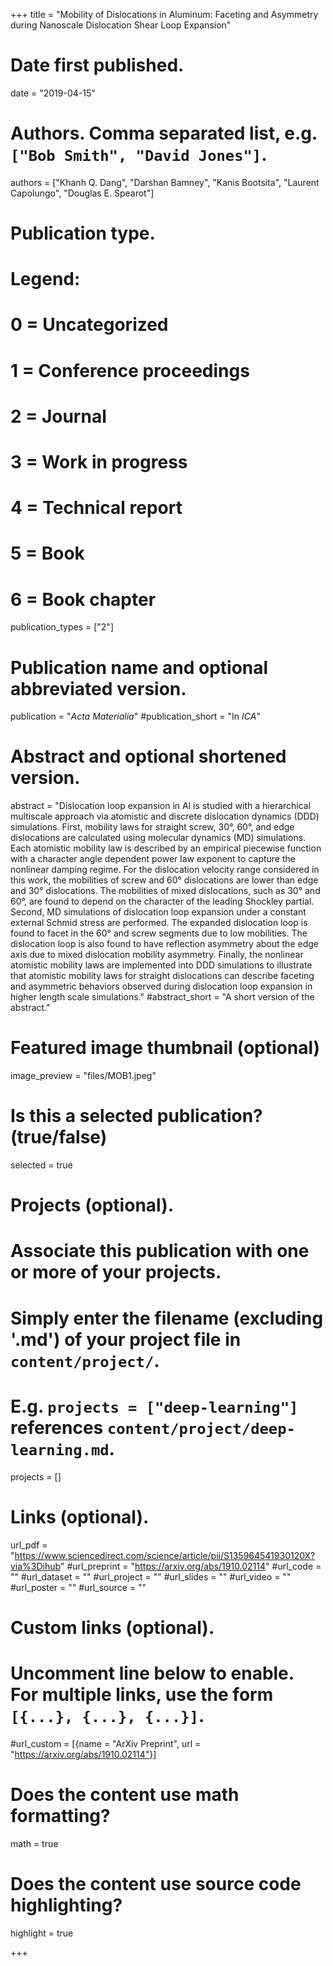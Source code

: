 +++
title = "Mobility of Dislocations in Aluminum: Faceting and Asymmetry during Nanoscale Dislocation Shear Loop Expansion"

# Date first published.
date = "2019-04-15"

# Authors. Comma separated list, e.g. `["Bob Smith", "David Jones"]`.

authors = ["Khanh Q. Dang", "Darshan Bamney", "Kanis Bootsita", "Laurent Capolungo", "Douglas E. Spearot"]

# Publication type.
# Legend:
# 0 = Uncategorized
# 1 = Conference proceedings
# 2 = Journal
# 3 = Work in progress
# 4 = Technical report
# 5 = Book
# 6 = Book chapter
publication_types = ["2"]

# Publication name and optional abbreviated version.
publication = "*Acta Materialia*"
#publication_short = "In *ICA*"

# Abstract and optional shortened version.
abstract = "Dislocation loop expansion in Al is studied with a hierarchical multiscale approach via atomistic and discrete dislocation dynamics (DDD) simulations. First, mobility laws for straight screw, 30°, 60°, and edge dislocations are calculated using molecular dynamics (MD) simulations. Each atomistic mobility law is described by an empirical piecewise function with a character angle dependent power law exponent to capture the nonlinear damping regime. For the dislocation velocity range considered in this work, the mobilities of screw and 60° dislocations are lower than edge and 30° dislocations. The mobilities of mixed dislocations, such as 30° and 60°, are found to depend on the character of the leading Shockley partial. Second, MD simulations of dislocation loop expansion under a constant external Schmid stress are performed. The expanded dislocation loop is found to facet in the 60° and screw segments due to low mobilities. The dislocation loop is also found to have reflection asymmetry about the edge axis due to mixed dislocation mobility asymmetry. Finally, the nonlinear atomistic mobility laws are implemented into DDD simulations to illustrate that atomistic mobility laws for straight dislocations can describe faceting and asymmetric behaviors observed during dislocation loop expansion in higher length scale simulations."
#abstract_short = "A short version of the abstract."

# Featured image thumbnail (optional)
image_preview = "files/MOB1.jpeg"

# Is this a selected publication? (true/false)
selected = true

# Projects (optional).
#   Associate this publication with one or more of your projects.
#   Simply enter the filename (excluding '.md') of your project file in `content/project/`.
#   E.g. `projects = ["deep-learning"]` references `content/project/deep-learning.md`.
projects = []

# Links (optional).
url_pdf = "https://www.sciencedirect.com/science/article/pii/S135964541930120X?via%3Dihub"
#url_preprint = "https://arxiv.org/abs/1910.02114"
#url_code = ""
#url_dataset = ""
#url_project = ""
#url_slides = ""
#url_video = ""
#url_poster = ""
#url_source = ""

# Custom links (optional).
#   Uncomment line below to enable. For multiple links, use the form `[{...}, {...}, {...}]`.
#url_custom = [{name = "ArXiv Preprint", url = "https://arxiv.org/abs/1910.02114"}]

# Does the content use math formatting?
math = true

# Does the content use source code highlighting?
highlight = true


+++
